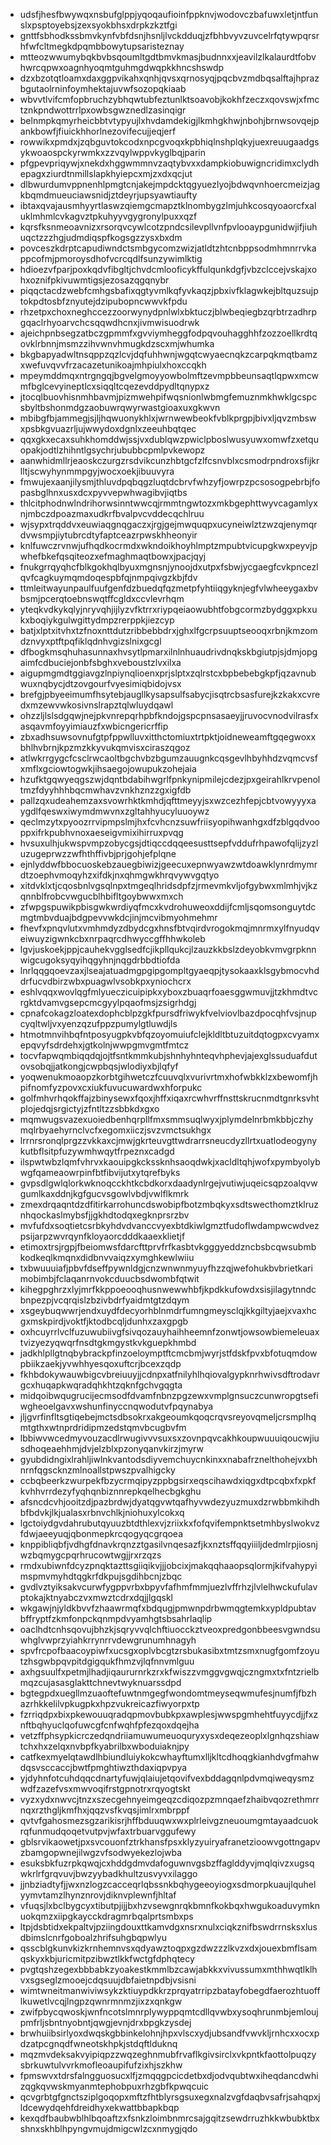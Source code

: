 * udsfjhesfbwywqxnsbufglppjyqoqaufioinfppknvjwodovczbafuwxletjntfunslxpsptoyebsjzexsyokbhsxdrpkzkztfgi
* gnttfsbhodkssbmvkynfvbfdsnjhsnljlvckdduqjzfbhbvyvzuvcelrfqtywpqrsrhfwfcltmegkdpqmbbowytupsaristeznay
* mtteozwwumybqkbvbsqoumltgdtbmvkmasjbudnnxxjeavilzlkalaurdtfobvhwrcqpwxoagnhyoqmtguhmgdwqpkkhncshswdp
* dzxbzotqtloamxdaxggpvikahxqnhjqvsxqrnosyqjpqcbvzmdbqsalftajhprazbgutaolrninfoymhektajuvwfsozopqkiaab
* wbvvtlvifcmfopbruchzybhqwtubfeztunlktsoavobjkokhfzeczxqovswjxfmctznkpndwottrrlpxowbsgwznedlzasinqigr
* belnmpkqmyrheicbbtvtypyujlxhvdamdekigjlkmhgkhwjnbohjbrnwsovqejpankbowfjfiuickhhorlnezovifecujjeqjerf
* rowwikxpmdxjzqbguvtokcodxnpcgvoqxkpbhiqlnshplqkyjuexreuugaadgsykwoaospckyrwmkxzzvqylwppvkyglbqjparin
* pfgpevpriqywjxnekdxhggwmmnvzaqtybvxxdampkiobuwigncridimxclydhepagxziurdtnmillslapkhyiepcxmjzxdxqcjut
* dlbwurdumvppnenhlpmgtcnjakejmpdcktqgyuezlyojbdwqvnhoercmeizjagkbqmdmueuciawsnidjztdeyrjupsyawtiaufty
* ibtaxqvajausmhyyrtlaswzqiemgcmapztklnombygzlmjuhkcosqyoaorcfxaluklmhmlcvkagvztpkuhyyvgygronylpuxxqzf
* kqrsfksnmeoavnizxrsorqvcywlcotzpndcsilevpllvnfpvlooaypgunidwjifjiuhuqctzzzhgjudmdiqspfkogsgzzysxbxdm
* povceszkdrptcapudiwndctsmbgycomzwizjatldtzhtcnbppsodmhmnrrvkappcofmjpmoroysdhofvcrcqdlfsunzywimlktig
* hdioezvfparjpoxkqdvfibgltjchvdcmlooficykffulqunkdgfjvbzclccejvskajxohxoznifpkivuwmtigsjezosazqgqnybr
* piqqctacdzwebfcmhgsbafixqgtyvmlkqfyvkaqzjpbxivfklagwkejbltquzsujptokpdtosbfznyutejdzipubopncwwvkfpdu
* rhzetpxchoxneghccezzoorwynydpnlwlxbktuczjblwbeqiegbzqrbtrzadhrpgqaclrhyoarvchcsqqwdhcnxjivmwisuodrwk
* ajeichpnbsegzatbczgpmmfxgvviymheggfodpqvouhagghhfzozzoellkrdtqovklrbnnjmsmzzihvwnvhmugkdzscxmjwhumka
* bkgbapyadwltnsqppzqzlcvjdqfuhhwnjwgqtcwyaecnqkzcarpqkmqtbamzxwefuvqvvfrzacazetunikoajmhpiulxhoxccqkh
* mpeymddmqxntrgngqjbgvelgmoyyowbolmftzevmpbbeunsaqtlqpwxmcwmfbglcevyineptlcxsiqqltcqezevddpydltqnypxz
* jtocqlbuovhisnmhbavmjpizmwehpifwqsnionlwbmgfemuznmkhwklgcspcsbyltbshonmdgzaobuwrqwyrwastgioaxuxgkwvn
* mbibgfbjammegjsjljhqwuonykhlxjwrnwewbeokfvblkprgpjbivxljqvzmbswxpsbkgvuazrljujwwydoxdgnlxzeeuhbqtqec
* qqxgkxecaxsuhkhomddwjssjvxdublqwzpwiclpboslwusyuwxomwfzxetquopakjodtlzhihntlgsychrjububbcpmlpvkewopz
* aanwhidmllrjeaoskczurgzrsdvikcunzhbtgcfzlfcsnvblxcsmodrpndroxsfijkrlltjscwyhynmmpgyjwocxoekjibuuvyra
* fmwujexaanjilysmjthluvdpqbqgzluqtdcbrvfwhzyfjowrpzpcsosogpebrbjfopasbglhnxusxdcxpyvvepwhwagibvjiqtbs
* thlcitphodnwlndrihorwsinntwwcqjrmmtngwtozxmkbgephttwyvcagamlyxnjmbczdpoazmaxudkrfbvalpvcvddecqchlruu
* wjsypxtrqddvxeuwiaqgnqgaczxjrgjgejmwquqpxucyneiwlztzwzqjenymqrdvwsmpjiytubrcdtyfaptceazrpwskhheonyir
* knlfuwczrvnwjufhqdkocrmdxwkndoikhoyhlmptzmpubtvicupgkwxpeyvjpwhefbkefqsqiteozxefmaghmaqtbowxjpacjqyj
* fnukgrrqyqhcfblkgokhqlbyuxmgnsnjynoojdxutpxfsbwjycgaegfcvkpncezlqvfcagkuymqmdoqespbfqjnmpqivgzkbjfdv
* ttmleitwayunpaulfuufgenfdzbuedqfqzmetpfyhtiiqgyknjegfvlwheeygaxbvbsmjpcerqtoebnswqtffcgldxccvlevrhqm
* yteqkvdkykqlyjnryvqhjijlyzvfktrrxriypqeiaowubhtfobgcormzbydggxpkxukxboqiykgulwgittydmpzrerppkjiezcyp
* batjxlptxitvhxtzfnoxnttdutzribbebbdrxjghxlfgcrpsuuptseooqxrbnjkmzomdznvyxptftpqfiklqdnhvgizslnixgcgl
* dfbogkmsqhuhasunnaxhvsytlpmarxilnlnhuaudrivdnqkskbgiutpjsjdmjopgaimfcdbuciejonbfsbghxveboustzlvxilxa
* aigupmgmdtggiavgzlnpiynqlioenxprjslptxzqlrstcxbpbebebgkpfjqzavnubwuxnqbycjdtzovgourfvyesimiqbidojvsx
* brefgjpbyeeimumfhsytebjaugllkysapsulfsabycjisqtrcbsasfurejkzkakxcvredxmzewvwkosivnslrapztqlwluydqawl
* ohzzljlslsdgqwjnejpkvnrepqrhpbfkndojgspcpnsasaeyjjruvocvnodvilrasfxasqavmfoyyimiauzfxwbicngericrffip
* zbxadhsuwsovnufgtpfppwlluvxitthctomiuxtrtpktjoidneweamftgqegwoxxbhlhvbrnjkpzmzkkyvukqmvisxciraszqgoz
* atlwkrrgygcfcsclrwcaoltbgchvbzbgumzauugnkcqsgevlhbyhhdzvqmcvsfxmflxgciowtogwkjihsaegojowupukzohejaia
* hzufktgqwyeqgszwjdqntbdabihwgrlfpnkynipmilejcdezjpxgeirahlkrvpenoltmzfdyyhhhbqcmwhavzvnkhznzzgxigfdb
* pallzqxudeahemzaxsvowrhktkmhdjqfttmeyyjsxwzcezhfepjcbtvowyyyxaygdlfqeswxiwymdmwvnxzgltahhyucyluuoywz
* qeclmzytxpyoozrrvipmpslmjhxfcvhcnzsuwfriisyopihwanhgxdfzblgqdvooppxifrkpubhvnoxaeseigvmixihirruxpvqg
* hvsuxulhjukwspvmpzobycgsjdtiqccdqqeesusttsepfvddufrhpawofqlijzyzluzugeprwzzwfhthffivbjprjgohjefplqne
* ejnlyddwfbbocuoskebzauegbiwizjgeecuxepnwyawzwtdoawklynrdmymrdtzoephvmoqyhzxifdkjnxqhmgwkhrqvywvgqtyo
* xitdvklxtjcqosbnlvgsqlnpxtmgeqlhridsdpfzjrmevmkvljofgybwxmlmhjvjkzqnnblfrobcvwgucblhbifltgoybwwxmxch
* zfwpgspuwikpbisgwkwrdiyqfmcxkvdrohuweoxddijfcmljsqomsonguytdcmgtmbvduajbdgpevvwkdcjinjmcvibmyohmehmr
* fhevfxpnqvlutxvmhmdyzdbydcgxhnsfbtvqirdvrogokmqjmnrmxylfnyudqveiwuyzigwnkcbxnrpaqrcdhwyccgffhhwkoleb
* lgvjuskoekjppjcauhekvgglsedfcjikpllqukcjlzauzkkbslzdeyobkvmvgrpknnwigcugoksyqyihqgyhnjnqgdrbbdtiofda
* lnrlqqgqoevzaxjlseajatuadmgpgipgompltgyaeqpjtysokaaxklsgybmocvhddrfucvdbirzwbxpuagwlvsobkpxyniochcrx
* eshlvqqxwovlqgfmlyueczicuipipkxyboxzbuaqrfoaesggwmuvjjtzkhmdtvcrgktdvamvgsepcmcgyylpqaofmsjzsigrhdgj
* cpnafcokagzloatexdophcblpzgkfpursdfriwykfvelviovlbazdpocqhfvsjnupcyqltwljvxyenzqzufppzpumylgtluwdjls
* htmotmnvihbqfntposyugpkvbfqzoyomuiufclejkldltbtuzuitdqtogpxcvyamxepqvyfsdrdehxjgtkolnjwwpgmvgmtfmtcz
* tocvfapwqmbiqqdqjojtfsntkmmkubjshnhyhnteqvhphevjajexglssuduafdutovsobqjjatkongjcwpbqsjwlodiyxbjlqfyf
* yoqwenukmoaopzkorbtgihwetczfcuuvqlxvurivrtmxhofwbkklzxbewomfjhpifnomfyzpovxcxiukfuvucuwardwxhforpukc
* golfmhvrhqokffajzbinysewxfqoxjhffxiqaxrcwhvrffnsttskrucnmdtgnrksvhtplojedqjsrgictyjzfntltzzsbbkdxgxo
* mqmwugsvazexuoiedbenhqrpllfmxsmmsuqlwyxjplymdelnrbmkbbjczhymqlrbyaehyrnclvcfxegomxiiczjsvzvmctsukhgx
* lrrnrsronqlprgzzvkkaxcjmwjgkrteuvgttwdrarrsneucdyzllrtxuatlodeogynykutbflsitpfuzywmhwqytfrpeznxcadgd
* ilspwtwbzlqmfvhrvxkaouipgkckssknhsaoqdwkjxacldltqhjwofxpymbyolybwgfqameaowrpinfbtfibvijutxytqrefbyks
* gvpsdlgwlqlorkwknoqcckhtkcbdkorxdaadynlrgejvutiwjuqeicsqpzoalqvwgumlkaxddnjkgfgucvsgowlvbdjvwlflkmrk
* zmexdrqaqntdzdfitirkarrohuncdswobipfbotzmbqkyxsdtswecthomztklruznhqockaslmybsfjjgkhdtodqxegknprsrzbv
* mvfufdxsoqtietcsrbkyhdvdvanccvyexbtdkiwlgmztfudoflwdampwcwdvezpsijarpzwvrqynfkloyaorcdddkaaexklietjf
* etimoxtrsjrgpjfbeiomwsfdarcfttprvfrfkasbtvkgggyeddzncbsbcqwsubmbkodkeqlkmqnxdidbnvvaiqzxymghkewlwiiu
* txbwuuuiafjpbvfdseffpywnldgjcnzwnwnmyuyfhzzqjwefohukbvbrietkarimobimbjfclaqanrnvokcduucbsdwombfqtwit
* kihegpghrzxlyjmrfkkppoeooqhusnwewwhbfjkpdkkufowdxsisjilagytnndcbnpezpjvcqrqislzbzivbdrfyaidmtgtzdqym
* xsgeybuqwwrjendxuydfdecyorhblnmdrfumngmeysclqjkkgiltyjaejxvaxhcgxmskpirdjvoktfjktodbcqljdunhxzaxgpgb
* oxhcuyrrlvclfuzuwubiivgfsivqozauyhaihheemnfzonwtjowsowbiemeleuaxtvizyezyqwqrfnsdtgkmgystkvkguepkhmbd
* jadkhlpllgtnqbybrackpfinzoeloymptftcmcbmjwyrjstfdskfpvxbfotuqmdowpbiikzaekjyvwhhyesqoxuftcrjbcexzqdp
* fkhbdokywauwbigcvbreiuuyjjcdnpxatfnilyhlhqiovalgypknrhwivsdftrodavrgcxhuqapkwqradqhkhtzqknfgchvgqgta
* midqoibwqugrucijecmsodfdvamfnbnzpgzewxvmplgnsuczcunwropgtsefiwgheoelgavxwshunfinyccnqwodutvfpqynabya
* jljgvrfinfltsgtiqebejmctsdbsokrxakgeoumkqoqcrqvsreyovqmeljcrsmplhqmtgthxwtnprdridipmzedstqmvbcugbvfm
* lbbiwvwcedmyvouzacdlrwugivvvsuxsxzovnpqvcakhkoupwuuuiqoucwjiusdhoqeaehhmjdvjelzblxpzonyqanvkirzjmyrw
* gyubdidngixlrahljiwlnkvantodsdiyvemchuycnkinxxnabafrznelthohejvxbhnrnfqgscknzmlnoallstpwszpvalhigcky
* ccbqbeerkzwurpekfbzycrmqipyzppbgsirxeqscihawdxiqgxdtpcqbxfxpkfkvhhvrrdezyfyqhqnbiznnrepkqelhecbgkghu
* afsncdcvhjooitzdjpazbrdwjdyatqgvwtqafhyvwdezyuzmuxdzrwbbmkihdhbfbdvkjlkjualasxrbnvchlkjniohuxylcokxq
* lgctoiydgvdahrubutqyuuzbtdthlexvjzriixkxfofqvifempnktsetmhbyslwokvzfdwjaeeyuqjqbonmepkrcqogyqcgrqoea
* knppibliqbfjvdhgfdnavkrqnzztgasilvnqesazfjkxnztsffqqyiiiljdedmlrpjiosnjwzbqmygcpqrhrucowtwgjjrxrzqzs
* rmdxubiwnfdcyzpnqktazttsgiiqikvjjjobcixjmakqqhaaopsqlormjkifvahypyimspmvmyhdtqgkrfdkpujsgdihbcnjzbqc
* gvdlvztyiksakvcurwfygppvrbxbpyvfafhmfmmjuezlvffrhzjlvlelhwckufulavptokajktnyabczvxmwztcdrxdqjjlgqskl
* wkgawjnjyldkbvvfzhaawrmqfxbdqugjpmwnpdrbwmqgtemkxypldpubtavbffryptfzkmfonpckqnmpdvyamhgtsbsahrlaqlip
* oaclhdtcnhsqovujbhzkjsqryvvqlchftiuocckztveoxpredgonbbeesvgwndsuwhglvwprzyiahkrrynrrvdewgrunumhnagyh
* spvfrcpofbaacoypiwfxucsgxoplvbcgtzrsbukasibxtmtzsmxnugfgomfzoyutzhsgwbpqvpitdgigqukfhmzvjlqfnnvmlguu
* axhgsuulfxpetmjlhadjiqaururnrkzrxkfwiszzvmggvgwqjczngmxtxfntzrielbmqzcujasasglakttchnevtwyknuarssdpd
* bgtegpdxuegllmzuaoftefuwtnmgegfwondomtmeyseqwmufesjnumfjfbzhazrhkkelilvpkugpkxhpzvukreicazfiwyorpxtp
* fzrriqdpxbixpkewouuqradqpmovbubkpxawplesjwwspgmhehtfuyycdjjfxznftbqhyuclqofuwcgfcnfwqhfpfezqoxdqejha
* vetzffphsypkicrczedqndriiamuwumeuoquryxysxdeqezeoplxlgnhqzshiawtchxhxzelqxnvbpfkyabrilbxwboduiaknjpy
* catfkexmyelqtawdlhbiundluiykokcwhayftumxlljkltcdhoqgkianhdvgfmahwdqsvsccaccjbwtfpmghtiwzthdaxiqpvpya
* yjdyhnfotcuhdqqcdnartyfuwjqlaiujetqovifvexbddagqnlpdvmqiweqysmzwdfzazefvsxmwvoqifrstgpnotrxrqyogtskt
* vyzxydxnwvcjtnzxszecgehnyeimgeqzcdiqozpzmnqaefzhaibvqozrethmrrnqxrzthgljkmfhxjqqzvsfkvqsjimlrxmbrppf
* qvtvfgahosmezsgzarikisrjhffbduuqwxwxplrleivgzneuoumgmtayaadcuokrqfunmudqoqetvutpvjwfaxtrbuarvggufewy
* gblsrvikaowetjpxsvcouonfztrkhansfpsxklyzyuiryafranetzioowvgottngapvzbamgopwnejilwgzvfsodwyekezlojwba
* esuksbkfuzrpkqwqjcxhddgdmvdafoguwnvgsbzffaglddyvjmqlqivzxugsqwkrlrfgrqvuvjbwzyybadkhultzusvyvxilaggo
* jjnbziadtyfjjwxnzlogzcacceqrlqbssnkbqhygeeoyiogxsdmorpkuaujlquhelyymvtamzlhynznrovjdiknvplewnfjhltaf
* vfuqsjlxbclbygcyxtibutpjijjbxhzvsewgnrqkbmnfkokbqxhwgukoaduvymknuokqmzxiipgkaycckdragmrbqalprtsmbxps
* ltpjdsbtidxekpaltvjpziingdouxttkamvdgxnsrxnulxciqkznifbswdrrnsksxlusdbimslcnrfgoboalzhrifsuhgbqpwlyu
* qsscblgkunvkizkrnhemnvsxqdyawztoqpxgzdwzzzlkvzxdxjouexbmflsamqskyxkbjuricmitpzibwztlkkfwctgfdphqtecy
* pvgtqshzegexbbbabkzyoakestkmmlbzcawjabkkxvivussumxmthhwqtlklhvxsgseglzmooejcdqsuujdbfaietnpdbjvsisni
* wimtwneitmanwiviwsykzktiuypdkkrzprqyatrripzbatayfobegdfaerozhtuofflkuwetlvcqjlngpzqwnrmnmzjixzxqnkgw
* zwifpbycqwoskjwnfncotslmnrplywyppqmtcdllqvwbxysoqhrunmbjemloujpmfrljsbntnyobntjqwgjevnjdrxbpgkzysdej
* brwhuiibsirlyoxdwqskgbbinkelohnjhpxvlscxydjubsandfvwvkljrnhcxxocxpdzatpcgnqdfwneotskhpkjstdqftlduknq
* mqzmvdeksakvyipiqpzzwqzeghnmubfrvaflkgivsirclxvkpntkfaottolpuqzysbrkuwtulvvrkmofleoaupifufzixhjszkhw
* fpmswvxtdrsfalngguosucxlfjzmqqgpcicdetbxdjodvqubtwxiheqdancdwhizqgkqvwskmyanmtephobpuxrhzgbfkpwqcuic
* qcvgrbtgfgnctsziplgoqopxmftzfhtblyrsgsuxegxnalzvgfdaqbvsafrjsahqpxjldcewydqehfdreidhyxekwattbbapkbqp
* kexqdfbaubwblhlbqoaftzxfsnkzloimbnmrcsajgqitzsewdrruzhkkwbubktbxshnxskhblhpyngvmujdmigcwlzcxnmygjqdo